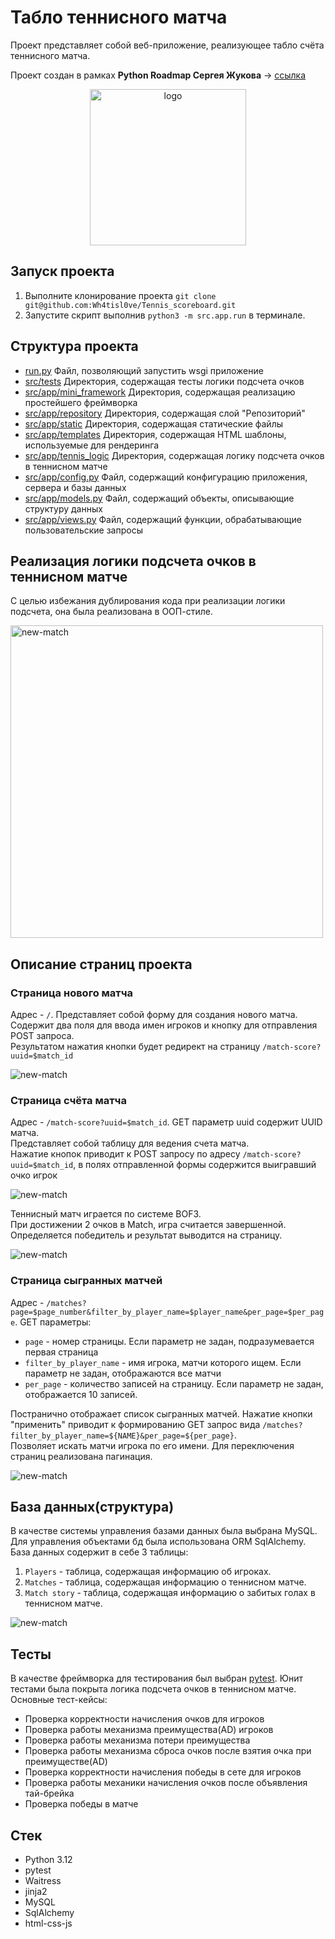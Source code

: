 # Табло теннисного матча

Проект представляет собой веб-приложение, реализующее табло счёта теннисного матча.

Проект создан в рамках **Python Roadmap Сергея Жукова** -> [ссылка](https://zhukovsd.github.io/python-backend-learning-course/)
  

<p align="center">
  <img src="./docs/logo.png" width="250" height="250" alt="logo"/>
</p>

## Запуск проекта
1. Выполните клонирование проекта `git clone git@github.com:Wh4tisl0ve/Tennis_scoreboard.git`
2. Запустите скрипт выполнив `python3 -m src.app.run` в терминале.

## Структура проекта

* [run.py](src/run.py) Файл, позволяющий запустить wsgi приложение
* [src/tests](src/tests) Директория, содержащая тесты логики подсчета очков
* [src/app/mini_framework](src/app/mini_framework) Директория, содержащая реализацию простейшего фреймворка
* [src/app/repository](src/app/repository) Директория, содержащая слой "Репозиторий"
* [src/app/static](src/app/static) Директория, содержащая статические файлы
* [src/app/templates](src/app/templates) Директория, содержащая HTML шаблоны, используемые для рендеринга
* [src/app/tennis_logic](src/app/tennis_logic) Директория, содержащая логику подсчета очков в теннисном матче
* [src/app/config.py](src/app/config.py) Файл, содержащий конфигурацию приложения, сервера и базы данных
* [src/app/models.py](src/app/models.py) Файл, содержащий объекты, описывающие структуру данных
* [src/app/views.py](src/app/controllers.py) Файл, содержащий функции, обрабатывающие пользовательские запросы

## Реализация логики подсчета очков в теннисном матче
С целью избежания дублирования кода при реализации логики подсчета, она была реализована в ООП-стиле.

<img src="./docs/tennis-schema.png" width="500" height="500" alt="new-match"/>

## Описание страниц проекта
### Страница нового матча 
Адрес - `/`.
Представляет собой форму для создания нового матча. 
Содержит два поля для ввода имен игроков и кнопку для отправления POST запроса.  
Результатом нажатия кнопки будет редирект на страницу `/match-score?uuid=$match_id`

<img src="./docs/new-match.jpg" alt="new-match"/>

### Страница счёта матча
Адрес - `/match-score?uuid=$match_id`. GET параметр uuid содержит UUID матча.  
Представляет собой таблицу для ведения счета матча.  
Нажатие кнопок приводит к POST запросу по адресу `/match-score?uuid=$match_id`, в полях отправленной формы содержится выигравший очко игрок

<img src="./docs/match-score.jpg" alt="new-match"/>

Теннисный матч играется по системе BOF3.  
При достижении 2 очков в Match, игра считается завершенной. Определяется победитель и результат выводится на страницу.

<img src="./docs/match-score-end.jpg" alt="new-match"/>

### Страница сыгранных матчей
Адрес - `/matches?page=$page_number&filter_by_player_name=$player_name&per_page=$per_page`. GET параметры:
* `page` - номер страницы. Если параметр не задан, подразумевается первая страница  
* `filter_by_player_name` - имя игрока, матчи которого ищем. Если параметр не задан, отображаются все матчи
* `per_page` - количество записей на страницу. Если параметр не задан, отображается 10 записей.

Постранично отображает список сыгранных матчей. 
Нажатие кнопки "применить" приводит к формированию GET запрос вида `/matches?filter_by_player_name=${NAME}&per_page=${per_page}`.  
Позволяет искать матчи игрока по его имени. 
Для переключения страниц реализована пагинация.

<img src="./docs/matches.jpg" alt="new-match"/>

## База данных(структура)
В качестве системы управления базами данных была выбрана MySQL. 
Для управления объектами бд была использована ORM SqlAlchemy.
База данных содержит в себе 3 таблицы:
1. `Players` - таблица, содержащая информацию об игроках.
2. `Matches` - таблица, содержащая информацию о теннисном матче.
3. `Match story` - таблица, содержащая информацию о забитых голах в теннисном матче.

<img src="./docs/db-schema.jpg" alt="new-match"/>

## Тесты
В качестве фреймворка для тестирования был выбран [pytest](https://docs.pytest.org/en/stable/index.html).
Юнит тестами была покрыта логика подсчета очков в теннисном матче. Основные тест-кейсы:
* Проверка корректности начисления очков для игроков
* Проверка работы механизма преимущества(AD) игроков
* Проверка работы механизма потери преимущества
* Проверка работы механизма сброса очков после взятия очка при преимуществе(AD)
* Проверка корректности начисления победы в сете для игроков
* Проверка работы механики начисления очков после объявления тай-брейка
* Проверка победы в матче

## Стек 

* Python 3.12
* pytest
* Waitress
* jinja2
* MySQL
* SqlAlchemy
* html-css-js
